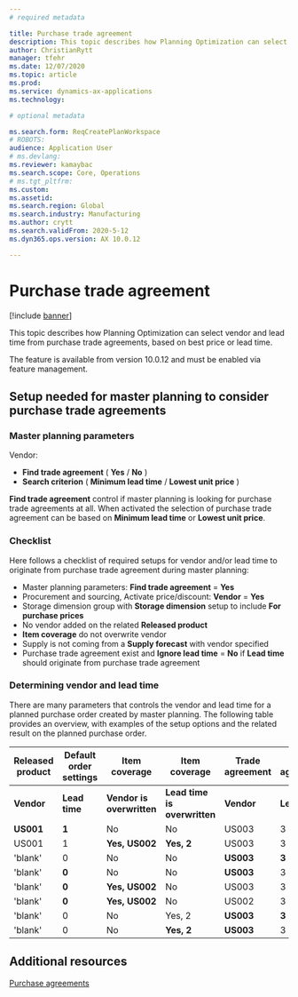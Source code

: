 ```yaml
---
# required metadata

title: Purchase trade agreement
description: This topic describes how Planning Optimization can select vendor and lead time from purchase trade agreements.
author: ChristianRytt
manager: tfehr
ms.date: 12/07/2020
ms.topic: article
ms.prod: 
ms.service: dynamics-ax-applications
ms.technology: 

# optional metadata

ms.search.form: ReqCreatePlanWorkspace
# ROBOTS: 
audience: Application User
# ms.devlang: 
ms.reviewer: kamaybac
ms.search.scope: Core, Operations
# ms.tgt_pltfrm: 
ms.custom: 
ms.assetid: 
ms.search.region: Global
ms.search.industry: Manufacturing
ms.author: crytt
ms.search.validFrom: 2020-5-12
ms.dyn365.ops.version: AX 10.0.12

---
```

# Purchase trade agreement

[!include [banner](../../includes/banner.md)]

This topic describes how Planning Optimization can select vendor and lead time from purchase trade agreements, based on best price or lead time.

The feature is available from version 10.0.12 and must be enabled via feature management.

## Setup needed for master planning to consider purchase trade agreements

### Master planning parameters

Vendor:

- **Find trade agreement** ( **Yes** / **No** )
- **Search criterion** ( **Minimum lead time** / **Lowest unit price** )

**Find trade agreement** control if master planning is looking for purchase trade agreements at all. When activated the selection of purchase trade agreement can be based on **Minimum lead time** or **Lowest unit price**.

### Checklist

Here follows a checklist of required setups for vendor and/or lead time to originate from purchase trade agreement during master planning:

- Master planning parameters: **Find trade agreement** = **Yes**
- Procurement and sourcing, Activate price/discount: **Vendor** = **Yes**
- Storage dimension group with **Storage dimension** setup to include **For purchase prices**
- No vendor added on the related **Released product**
- **Item coverage** do not overwrite vendor
- Supply is not coming from a **Supply forecast** with vendor specified
- Purchase trade agreement exist and **Ignore lead time** = **No** if **Lead time** should originate from purchase trade agreement

### Determining vendor and lead time

There are many parameters that controls the vendor and lead time for a planned purchase order created by master planning. The following table provides an overview, with examples of the setup options and the related result on the planned purchase order.

| **Released product** | **Default order settings** | **Item coverage** | **Item coverage** | **Trade agreement** | **Trade agreement** | **Trade agreement** | **Planned order** | **Planned order** |
| --- | --- | --- | --- | --- | --- | --- | --- | --- |
| **Vendor** | **Lead time** | **Vendor is overwritten** | **Lead time is overwritten** | **Vendor** | **Lead time** | **Ignore lead time** | **Vendor** | **Lead time** |
| **US001** | **1** | No | No | US003 | 3 | NO | **US001** | **1** |
| US001 | 1 | **Yes, US002** | **Yes, 2** | US003 | 3 | NO | **US002** | **2** |
| &#39;blank&#39;  | 0 | No | No | **US003** | **3** | NO | **US003** | **3** |
|  &#39;blank&#39; | **0** | No | No | **US003** | 3 | YES | **US003** | **0** |
|  &#39;blank&#39; | **0** | **Yes, US002** | No | US003 | 3 | NO | **US002** | **0** |
|  &#39;blank&#39; | **0** | **Yes, US002** | No | US002 | 3 | NO | **US002** | **0** |
|  &#39;blank&#39; | 0 | No | Yes, 2 | **US003** | **3** | NO | **US003** | **3** |
|  &#39;blank&#39; | 0 | No | **Yes, 2** | **US003** | 3 | YES | **US003** | **2** |


## Additional resources

[Purchase agreements](https://docs.microsoft.com/en-us/dynamics365/supply-chain/procurement/purchase-agreements)
